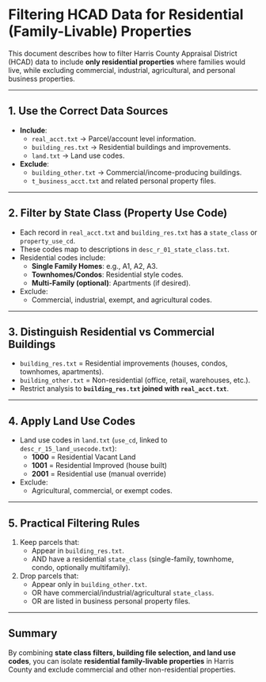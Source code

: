 # Filtering HCAD Data for Residential (Family-Livable) Properties

This document describes how to filter Harris County Appraisal District (HCAD) data to include **only residential properties** where families would live, while excluding commercial, industrial, agricultural, and personal business properties.

---

## 1. Use the Correct Data Sources
- **Include**:
  - `real_acct.txt` → Parcel/account level information.
  - `building_res.txt` → Residential buildings and improvements.
  - `land.txt` → Land use codes.
- **Exclude**:
  - `building_other.txt` → Commercial/income-producing buildings.
  - `t_business_acct.txt` and related personal property files.

---

## 2. Filter by State Class (Property Use Code)
- Each record in `real_acct.txt` and `building_res.txt` has a `state_class` or `property_use_cd`.
- These codes map to descriptions in `desc_r_01_state_class.txt`.
- Residential codes include:
  - **Single Family Homes**: e.g., A1, A2, A3.
  - **Townhomes/Condos**: Residential style codes.
  - **Multi-Family (optional)**: Apartments (if desired).
- Exclude:
  - Commercial, industrial, exempt, and agricultural codes.

---

## 3. Distinguish Residential vs Commercial Buildings
- `building_res.txt` = Residential improvements (houses, condos, townhomes, apartments).
- `building_other.txt` = Non-residential (office, retail, warehouses, etc.).
- Restrict analysis to **`building_res.txt` joined with `real_acct.txt`**.

---

## 4. Apply Land Use Codes
- Land use codes in `land.txt` (`use_cd`, linked to `desc_r_15_land_usecode.txt`):
  - **1000** = Residential Vacant Land
  - **1001** = Residential Improved (house built)
  - **2001** = Residential use (manual override)
- Exclude:
  - Agricultural, commercial, or exempt codes.

---

## 5. Practical Filtering Rules
1. Keep parcels that:
   - Appear in `building_res.txt`.
   - AND have a residential `state_class` (single-family, townhome, condo, optionally multifamily).
2. Drop parcels that:
   - Appear only in `building_other.txt`.
   - OR have commercial/industrial/agricultural `state_class`.
   - OR are listed in business personal property files.

---

## Summary
By combining **state class filters, building file selection, and land use codes**, you can isolate **residential family-livable properties** in Harris County and exclude commercial and other non-residential properties.
